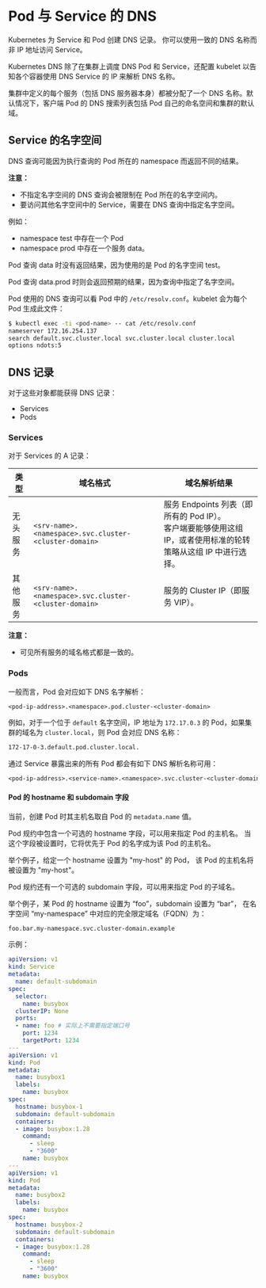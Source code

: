 # Pod 与 Service 的 DNS

Kubernetes 为 Service 和 Pod 创建 DNS 记录。 你可以使用一致的 DNS 名称而非 IP 地址访问 Service。

Kubernetes DNS 除了在集群上调度 DNS Pod 和 Service，还配置 kubelet 以告知各个容器使用 DNS Service 的 IP 来解析 DNS 名称。

集群中定义的每个服务（包括 DNS 服务器本身）都被分配了一个 DNS 名称。默认情况下，客户端 Pod 的 DNS 搜索列表包括 Pod 自己的命名空间和集群的默认域。

## Service 的名字空间

DNS 查询可能因为执行查询的 Pod 所在的 namespace 而返回不同的结果。

**注意：**

- 不指定名字空间的 DNS 查询会被限制在 Pod 所在的名字空间内。
- 要访问其他名字空间中的 Service，需要在 DNS 查询中指定名字空间。

例如：

- namespace test 中存在一个 Pod
- namespace prod 中存在一个服务 data。

Pod 查询 data 时没有返回结果，因为使用的是 Pod 的名字空间 test。

Pod 查询 data.prod 时则会返回预期的结果，因为查询中指定了名字空间。

Pod 使用的 DNS 查询可以看 Pod 中的 `/etc/resolv.conf`。kubelet 会为每个 Pod 生成此文件：

```sh
$ kubectl exec -ti <pod-name> -- cat /etc/resolv.conf
nameserver 172.16.254.137
search default.svc.cluster.local svc.cluster.local cluster.local
options ndots:5
```

## DNS 记录

对于这些对象都能获得 DNS 记录：

- Services
- Pods

### Services

对于 Services 的 A 记录：

类型 | 域名格式 | 域名解析结果
-|-|-
无头服务 | `<srv-name>.<namespace>.svc.cluster-<cluster-domain>` | 服务 Endpoints 列表（即所有的 Pod IP）。<br>客户端要能够使用这组 IP，或者使用标准的轮转策略从这组 IP 中进行选择。
其他服务 | `<srv-name>.<namespace>.svc.cluster-<cluster-domain>` | 服务的 Cluster IP（即服务 VIP）。

**注意：**

- 可见所有服务的域名格式都是一致的。

### Pods

一般而言，Pod 会对应如下 DNS 名字解析：

`<pod-ip-address>.<namespace>.pod.cluster-<cluster-domain>`

例如，对于一个位于 `default` 名字空间，IP 地址为 `172.17.0.3` 的 Pod，如果集群的域名为 `cluster.local`，则 Pod 会对应 DNS 名称：

```txt
172-17-0-3.default.pod.cluster.local.
```

通过 Service 暴露出来的所有 Pod 都会有如下 DNS 解析名称可用：

```txt
<pod-ip-address>.<service-name>.<namespace>.svc.cluster-<cluster-domain>
```

#### Pod 的 hostname 和 subdomain 字段

当前，创建 Pod 时其主机名取自 Pod 的 `metadata.name` 值。

Pod 规约中包含一个可选的 hostname 字段，可以用来指定 Pod 的主机名。 当这个字段被设置时，它将优先于 Pod 的名字成为该 Pod 的主机名。 

举个例子，给定一个 hostname 设置为 "my-host" 的 Pod， 该 Pod 的主机名将被设置为 "my-host"。

Pod 规约还有一个可选的 subdomain 字段，可以用来指定 Pod 的子域名。

举个例子，某 Pod 的 hostname 设置为 “foo”，subdomain 设置为 “bar”， 在名字空间 “my-namespace” 中对应的完全限定域名（FQDN）为：

```txt
foo.bar.my-namespace.svc.cluster-domain.example
```

示例：

```yaml
apiVersion: v1
kind: Service
metadata:
  name: default-subdomain
spec:
  selector:
    name: busybox
  clusterIP: None
  ports:
  - name: foo # 实际上不需要指定端口号
    port: 1234
    targetPort: 1234
---
apiVersion: v1
kind: Pod
metadata:
  name: busybox1
  labels:
    name: busybox
spec:
  hostname: busybox-1
  subdomain: default-subdomain
  containers:
  - image: busybox:1.28
    command:
      - sleep
      - "3600"
    name: busybox
---
apiVersion: v1
kind: Pod
metadata:
  name: busybox2
  labels:
    name: busybox
spec:
  hostname: busybox-2
  subdomain: default-subdomain
  containers:
  - image: busybox:1.28
    command:
      - sleep
      - "3600"
    name: busybox
```
